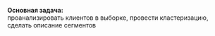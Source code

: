**Основная задача:**  
проанализировать клиентов в выборке, провести кластеризацию, сделать описание сегментов
